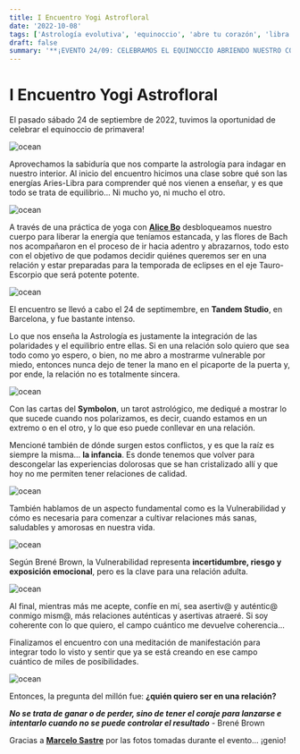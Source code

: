 ```yaml
---
title: I Encuentro Yogi Astrofloral
date: '2022-10-08'
tags: ['Astrología evolutiva', 'equinoccio', 'abre tu corazón', 'libra', 'yoga', 'terapia floral']
draft: false
summary: '**¡EVENTO 24/09: CELEBRAMOS EL EQUINOCCIO ABRIENDO NUESTRO CORAZÓN!**'
---
```


# **I Encuentro Yogi Astrofloral**


El pasado sábado 24 de septiembre de 2022, tuvimos la oportunidad de celebrar el equinoccio de primavera!


<Image alt="ocean" src="/static/images/Blog/Alice/encuentro.jpg" width={300} height={460} />


Aprovechamos la sabiduría que nos comparte la astrología para indagar en nuestro interior. Al inicio del encuentro hicimos una clase sobre qué son las energías Aries-Libra para comprender qué nos vienen a enseñar, y es que todo se trata de equilibrio... Ni mucho yo, ni mucho el otro. 

<Image alt="ocean" src="/static/images/Blog/Alice/Encuentro astrofloral/astro1.jpg" width={300} height={300} />

A través de una práctica de yoga con **[Alice Bo](https://www.instagram.com/aliceboyoga/)** desbloqueamos nuestro cuerpo para liberar la energía que teníamos estancada, y las flores de Bach nos acompañaron en el proceso de ir hacia adentro y abrazarnos, todo esto con el objetivo de que podamos decidir quiénes queremos ser en una relación y estar preparadas para la temporada de eclipses en el eje Tauro-Escorpio que será potente potente.

<Image alt="ocean" src="/static/images/Blog/Alice/Encuentro astrofloral/astro3.jpg" width={450} height={300} />

El encuentro se llevó a cabo el 24 de septimembre, en **Tandem Studio**, en Barcelona, y fue bastante intenso.

Lo que nos enseña la Astrología es justamente la integración de las polaridades y el equilibrio entre ellas. Si en una relación solo quiero que sea todo como yo espero, o bien, no me abro a mostrarme vulnerable por miedo, entonces nunca dejo de tener la mano en el picaporte de la puerta y, por ende, la relación no es totalmente sincera.

<Image alt="ocean" src="/static/images/Blog/Alice/Encuentro astrofloral/astro2.jpg" width={450} height={300} />

Con las cartas del **Symbolon**, un tarot astrológico, me dediqué a mostrar lo que sucede cuando nos polarizamos, es decir, cuando estamos en un extremo o en el otro, y lo que eso puede conllevar en una relación. 

Mencioné también de dónde surgen estos conflictos, y es que la raíz es siempre la misma... **la infancia**. Es donde tenemos que volver para descongelar las experiencias dolorosas que se han cristalizado allí y que hoy no me permiten tener relaciones de calidad.

<Image alt="ocean" src="/static/images/Blog/Alice/Encuentro astrofloral/astro7.jpg" width={450} height={300} />

También hablamos de un aspecto fundamental como es la Vulnerabilidad y cómo es necesaria para comenzar a cultivar relaciones más sanas, saludables y amorosas en nuestra vida.

<Image alt="ocean" src="/static/images/Blog/Alice/Encuentro astrofloral/astro5.jpg" width={300} height={450} />

Según Brené Brown, la Vulnerabilidad representa **incertidumbre, riesgo y exposición emocional**, pero es la clave para una relación adulta.

<Image alt="ocean" src="/static/images/Blog/Alice/Encuentro astrofloral/astro4.jpg" width={300} height={450} />

Al final, mientras más me acepte, confíe en mí, sea asertiv@ y auténtic@ conmigo mism@, más relaciones auténticas y asertivas atraeré. Si soy coherente con lo que quiero, el campo cuántico me devuelve coherencia...

Finalizamos el encuentro con una meditación de manifestación para integrar todo lo visto y sentir que ya se está creando en ese campo cuántico de miles de posibilidades.

<Image alt="ocean" src="/static/images/Blog/Alice/Encuentro astrofloral/astro6.jpg" width={450} height={300} />

Entonces, la pregunta del millón fue: **¿quién quiero ser en una relación?**

***No se trata de ganar o de perder, sino de tener el coraje para lanzarse e intentarlo cuando no se puede controlar el resultado*** - Brené Brown



Gracias a **[Marcelo Sastre](https://www.instagram.com/_barchelona_/)** por las fotos tomadas durante el evento... ¡genio!

